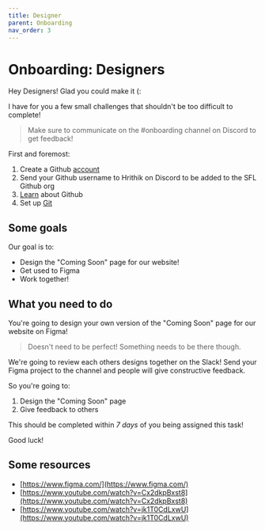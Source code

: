 ```yaml
---
title: Designer
parent: Onboarding
nav_order: 3
---
```


# Onboarding: Designers

Hey Designers! Glad you could make it (:

I have for you a few small challenges that shouldn't be too difficult to complete!

> Make sure to communicate on the #onboarding channel on Discord to get feedback!

First and foremost:

1. Create a Github [account](https://docs.github.com/en/github/getting-started-with-github/signing-up-for-a-new-github-account)
2. Send your Github username to Hrithik on Discord to be added to the SFL Github org
3. [Learn](https://docs.github.com/en/github/getting-started-with-github/git-and-github-learning-resources) about Github
4. Set up [Git](https://docs.github.com/en/github/getting-started-with-github/set-up-git)

## Some goals

Our goal is to:

-   Design the "Coming Soon" page for our website!
-   Get used to Figma
-   Work together!

## What you need to do

You're going to design your own version of the "Coming Soon" page for our website on Figma!

> Doesn't need to be perfect! Something needs to be there though.

We're going to review each others designs together on the Slack!
Send your Figma project to the channel and people will give constructive feedback.

So you're going to:

1. Design the "Coming Soon" page
2. Give feedback to others

This should be completed within _7 days_ of you being assigned this task!

Good luck!

## Some resources

-   [https://www.figma.com/](https://www.figma.com/)
-   [https://www.youtube.com/watch?v=Cx2dkpBxst8](https://www.youtube.com/watch?v=Cx2dkpBxst8)
-   [https://www.youtube.com/watch?v=jk1T0CdLxwU](https://www.youtube.com/watch?v=jk1T0CdLxwU)
